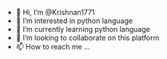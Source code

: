 - 👋 Hi, I’m @Krishnan1771
- 👀 I’m interested in python language 
- 🌱 I’m currently learning python language 
- 💞️ I’m looking to collaborate on this platform
- 📫 How to reach me ...

<!---
Krishnan1771/Krishnan1771 is a ✨ special ✨ repository because its `README.md` (this file) appears on your GitHub profile.
You can click the Preview link to take a look at your changes.
--->
